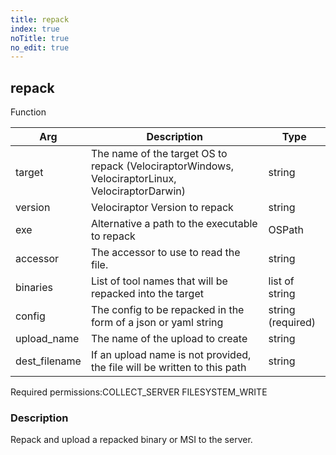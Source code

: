 ```yaml
---
title: repack
index: true
noTitle: true
no_edit: true
---
```




<div class="vql_item"></div>


## repack
<span class='vql_type label label-warning pull-right page-header'>Function</span>



<div class="vqlargs"></div>

Arg | Description | Type
----|-------------|-----
target|The name of the target OS to repack (VelociraptorWindows, VelociraptorLinux, VelociraptorDarwin)|string
version|Velociraptor Version to repack|string
exe|Alternative a path to the executable to repack|OSPath
accessor|The accessor to use to read the file.|string
binaries|List of tool names that will be repacked into the target|list of string
config|The config to be repacked in the form of a json or yaml string|string (required)
upload_name|The name of the upload to create|string
dest_filename|If an upload name is not provided, the file will be written to this path|string

<span class="permission_list vql_type">Required permissions:</span><span class="permission_list linkcolour label label-important">COLLECT_SERVER</span>
<span class="permission_list linkcolour label label-important">FILESYSTEM_WRITE</span>

### Description

Repack and upload a repacked binary or MSI to the server.

